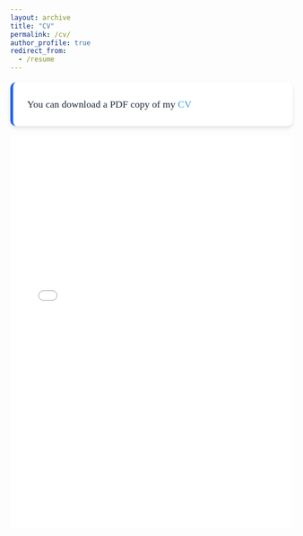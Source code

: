 ```yaml
---
layout: archive
title: "CV"
permalink: /cv/
author_profile: true
redirect_from:
  - /resume
---
```

<div style="
  background-color: white;
  border-left: 5px solid #2563eb;
  border-radius: 10px;
  padding: 25px;
  width: 100%;
  box-shadow: 0 4px 6px rgba(0, 0, 0, 0.1);
  font-family: Georgia, serif;
  color: #1f2937;
  font-size: 1.1rem;
  line-height: 1.6;
  margin: 1em 0;
  box-sizing: border-box;
">
  You can download a PDF copy of my 
<a href="../files/CV/CV_of_Mehedi_Hasan_Nipu.pdf" 
   style="color: #389EDA; text-decoration: none;">
  CV
</a>
</div>

<iframe src="/files/CV/CV_of_Mehedi_Hasan_Nipu.pdf" width="100%" height="700" frameborder="no" border="0" marginwidth="0" marginheight="0"></iframe>

